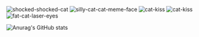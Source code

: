 
![shocked-shocked-cat](https://github.com/LGErdmann/LGErdmann/assets/63938851/12736a36-7693-4eae-b8b6-61a2cf197b88)
![silly-cat-cat-meme-face](https://github.com/LGErdmann/LGErdmann/assets/63938851/4e555047-1c81-45cb-afc7-125857cdf97d)
![cat-kiss](https://github.com/LGErdmann/LGErdmann/assets/63938851/5bd3aa97-4c84-4685-931c-18a481891e58)
![cat-kiss](https://github.com/LGErdmann/LGErdmann/assets/63938851/5fb178d3-fb7e-4f1a-a083-0a595f7c34e3)
![fat-cat-laser-eyes](https://github.com/LGErdmann/LGErdmann/assets/63938851/227bd05c-8f9a-410c-a9aa-6f0a550545df)


![Anurag's GitHub stats](https://github-readme-stats.vercel.app/api?username=LGErdmann&show_icons=true&theme=radical)
<!--
**LGErdmann/LGErdmann** is a ✨ _special_ ✨ repository because its `README.md` (this file) appears on your GitHub profile.

Here are some ideas to get you started:

- 🔭 I’m currently working on ...
- 🌱 I’m currently learning ...
- 👯 I’m looking to collaborate on ...
- 🤔 I’m looking for help with ...
- 💬 Ask me about ...
- 📫 How to reach me: ...
- 😄 Pronouns: ...
- ⚡ Fun fact: ...
-->
